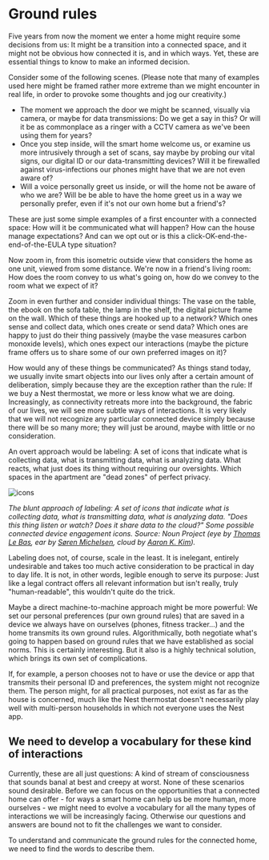 # Ground rules

Five years from now the moment we enter a home might require some decisions from us: It might be a transition into a connected space, and it might not be obvious how connected it is, and in which ways. Yet, these are essential things to know to make an informed decision.

Consider some of the following scenes. (Please note that many of examples used here might be framed rather more extreme than we might encounter in real life, in order to provoke some thoughts and jog our creativity.)

- The moment we approach the door we might be scanned, visually via camera, or maybe for data transmissions: Do we get a say in this? Or will it be as commonplace as a ringer with a CCTV camera as we've been using them for years?
- Once you step inside, will the smart home welcome us, or examine us more intrusively through a set of scans, say maybe by probing our vital signs, our digital ID or our data-transmitting devices? Will it be firewalled against virus-infections our phones might have that we are not even aware of?
- Will a voice personally greet us inside, or will the home not be aware of who we are? Will be be able to have the home greet us in a way we personally prefer, even if it's not our own home but a friend's?

These are just some simple examples of a first encounter with a connected space: How will it be communicated what will happen? How can the house manage expectations? And can we opt out or is this a click-OK-end-the-end-of-the-EULA type situation? 

Now zoom in, from this isometric outside view that considers the home as one unit, viewed from some distance. We're now in a friend's living room: How does the room convey to us what's going on, how do we convey to the room what we expect of it? 

Zoom in even further and consider individual things: The vase on the table, the ebook on the sofa table, the lamp in the shelf, the digital picture frame on the wall. Which of these things are hooked up to a network? Which ones sense and collect data, which ones create or send data? Which ones are happy to just do their thing passively (maybe the vase measures carbon monoxide levels), which ones expect our interactions (maybe the picture frame offers us to share some of our own preferred images on it)? 

How would any of these things be communicated? As things stand today, we usually invite smart objects into our lives only after a certain amount of deliberation, simply because they are the exception rather than the rule: If we buy a Nest thermostat, we more or less know what we are doing. Increasingly, as connectivity retreats more into the background, the fabric of our lives, we will see more subtle ways of interactions. It is very likely that we will not recognize any particular connected device simply because there will be so many more; they will just be around, maybe with little or no consideration.

An overt approach would be labeling: A set of icons that indicate what is collecting data, what is transmitting data, what is analyzing data. What reacts, what just does its thing without requiring our oversights. Which spaces in the apartment are "dead zones" of perfect privacy.

![icons](https://github.com/understanding-the-connected-home/book/tree/master/img/icons.png)

_The blunt approach of labeling: A set of icons that indicate what is collecting data, what is transmitting data, what is analyzing data. "Does this thing listen or watch? Does it share data to the cloud?" Some possible connected device engagement icons. Source: Noun Project (eye by <a href="https://thenounproject.com/search/?q=eye&amp;i=6186">Thomas Le Bas</a>, ear by <a href="https://thenounproject.com/search/?q=ear&amp;i=6200">Søren Michelsen</a>, cloud by <a href="https://thenounproject.com/search/?q=wifi&amp;i=123908">Aaron K. Kim</a>)._


Labeling does not, of course, scale in the least. It is inelegant, entirely undesirable and takes too much active consideration to be practical in day to day life. It is not, in other words, legible enough to serve its purpose: Just like a legal contract offers all relevant information but isn't really, truly "human-readable", this wouldn't quite do the trick.

Maybe a direct machine-to-machine approach might be more powerful: We set our personal preferences (pur own ground rules) that are saved in a device we always have on ourselves (phones, fitness tracker...) and the home transmits its own ground rules. Algorithmically, both negotiate what's going to happen based on ground rules that we have established as social norms. This is certainly interesting. But it also is a highly technical solution, which brings its own set of complications.

If, for example, a person chooses not to have or use the device or app that transmits their personal ID and preferences, the system might not recognize them. The person might, for all practical purposes, not exist as far as the house is concerned, much like the Nest thermostat doesn't necessarily play well with multi-person households in which not everyone uses the Nest app.

## We need to develop a vocabulary for these kind of interactions

Currently, these are all just questions: A kind of stream of consciousness that sounds banal at best and creepy at worst. None of these scenarios sound desirable. Before we can focus on the opportunities that a connected home can offer - for ways a smart home can help us be more human, more ourselves - we might need to evolve a vocabulary for all the many types of interactions we will be increasingly facing. Otherwise our questions and answers are bound not to fit the challenges we want to consider.

To understand and communicate the ground rules for the connected home, we need to find the words to describe them.

